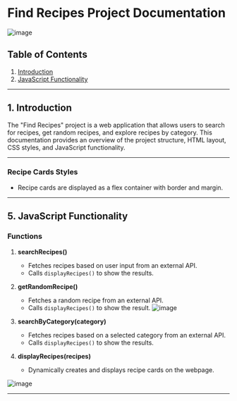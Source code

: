 # Find Recipes Project Documentation
![image](https://github.com/abdomagdy0/Find-Recipe/assets/91535529/d0367ef4-205a-4914-9bd9-afd26f28d480)

## Table of Contents
1. [Introduction](#introduction)
5. [JavaScript Functionality](#javascript-functionality)

---

## 1. Introduction <a name="introduction"></a>

The "Find Recipes" project is a web application that allows users to search for recipes, get random recipes, and explore recipes by category. This documentation provides an overview of the project structure, HTML layout, CSS styles, and JavaScript functionality.

---

### Recipe Cards Styles

- Recipe cards are displayed as a flex container with border and margin.

---

## 5. JavaScript Functionality <a name="javascript-functionality"></a>

### Functions

1. **searchRecipes()**
   - Fetches recipes based on user input from an external API.
   - Calls `displayRecipes()` to show the results.


3. **getRandomRecipe()**
   - Fetches a random recipe from an external API.
   - Calls `displayRecipes()` to show the result.
   ![image](https://github.com/abdomagdy0/Find-Recipe/assets/91535529/fe9ee4bd-693c-4f2e-8374-3f42a74a55d0)  


4. **searchByCategory(category)**
   - Fetches recipes based on a selected category from an external API.
   - Calls `displayRecipes()` to show the results.

5. **displayRecipes(recipes)**
   - Dynamically creates and displays recipe cards on the webpage.

![image](https://github.com/abdomagdy0/Find-Recipe/assets/91535529/44ff96d3-590a-4936-8fa4-09072719bb03)

---
